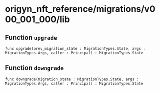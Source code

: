 # origyn_nft_reference/migrations/v000_001_000/lib

## Function `upgrade`
``` motoko no-repl
func upgrade(prev_migration_state : MigrationTypes.State, args : MigrationTypes.Args, caller : Principal) : MigrationTypes.State
```


## Function `downgrade`
``` motoko no-repl
func downgrade(migration_state : MigrationTypes.State, args : MigrationTypes.Args, caller : Principal) : MigrationTypes.State
```

